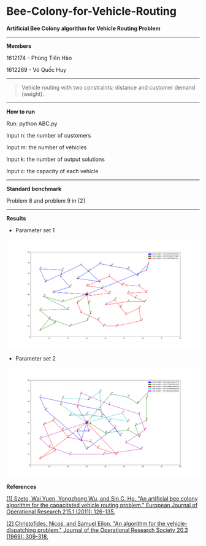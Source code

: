# Bee-Colony-for-Vehicle-Routing
**Artificial Bee Colony algorithm for Vehicle Routing Problem**

---

**Members**

1612174 - Phùng Tiến Hào

1612269 - Võ Quốc Huy

---

> Vehicle routing with two constraints: distance and customer demand (weight).

---

**How to run**

<div class="text-white bg-blue mb-2">
  
Run: python ABC.py

Input n: the number of customers

Input m: the number of vehicles

Input k: the number of output solutions

Input c: the capacity of each vehicle
</div>
  
---

**Standard benchmark** 

Problem 8 and problem 9 in [2]

---

**Results**

- Parameter set 1

![](images/50_5_10_8000_50000_50.png)

- Parameter set 2

![](images/50_5_20_8000_50000_50_0.1diff.png)


**References**

[[1] Szeto, Wai Yuen, Yongzhong Wu, and Sin C. Ho. "An artificial bee colony algorithm for the capacitated vehicle routing problem." European Journal of Operational Research 215.1 (2011): 126-135.](http://citeseerx.ist.psu.edu/viewdoc/download?doi=10.1.1.457.8027&rep=rep1&type=pdf) 

[[2] Christofides, Nicos, and Samuel Eilon. "An algorithm for the vehicle-dispatching problem." Journal of the Operational Research Society 20.3 (1969): 309-318.](https://link.springer.com/article/10.1057/jors.1969.75)
